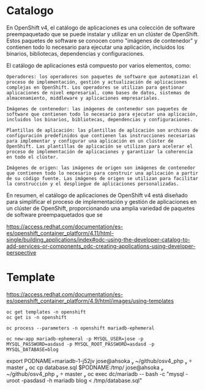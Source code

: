 # Catalogo

En OpenShift v4, el catálogo de aplicaciones es una colección de software preempaquetado que se puede instalar y utilizar en un clúster de OpenShift. Estos paquetes de software se conocen como "imágenes de contenedor" y contienen todo lo necesario para ejecutar una aplicación, incluidos los binarios, bibliotecas, dependencias y configuraciones.

El catálogo de aplicaciones está compuesto por varios elementos, como:

    Operadores: los operadores son paquetes de software que automatizan el proceso de implementación, gestión y actualización de aplicaciones complejas en OpenShift. Los operadores se utilizan para gestionar aplicaciones de nivel empresarial, como bases de datos, sistemas de almacenamiento, middleware y aplicaciones empresariales.

    Imágenes de contenedor: las imágenes de contenedor son paquetes de software que contienen todo lo necesario para ejecutar una aplicación, incluidos los binarios, bibliotecas, dependencias y configuraciones.

    Plantillas de aplicación: las plantillas de aplicación son archivos de configuración predefinidos que contienen las instrucciones necesarias para implementar y configurar una aplicación en un clúster de OpenShift. Las plantillas de aplicación se utilizan para acelerar el proceso de implementación de aplicaciones y garantizar la coherencia en todo el clúster.

    Imágenes de origen: las imágenes de origen son imágenes de contenedor que contienen todo lo necesario para construir una aplicación a partir de su código fuente. Las imágenes de origen se utilizan para facilitar la construcción y el despliegue de aplicaciones personalizadas.

En resumen, el catálogo de aplicaciones de OpenShift v4 está diseñado para simplificar el proceso de implementación y gestión de aplicaciones en un clúster de OpenShift, proporcionando una amplia variedad de paquetes de software preempaquetados que se


https://access.redhat.com/documentation/es-es/openshift_container_platform/4.11/html-single/building_applications/index#odc-using-the-developer-catalog-to-add-services-or-components_odc-creating-applications-using-developer-perspective



# Template

https://access.redhat.com/documentation/es-es/openshift_container_platform/4.9/html/images/using-templates

	oc get templates -n openshift
	oc get is -n openshift

	oc process --parameters -n openshift mariadb-ephemeral

	oc new-app mariadb-ephemeral -p MYSQL_USER=jose -p MYSQL_PASSWORD=asdasd -p MYSQL_ROOT_PASSWORD=asdasd -p MYSQL_DATABASE=blog

export PODNAME=mariadb-1-j52jv
 jose@ahsoka  ~/github/osv4_php   master  oc cp database.sql $PODNAME:/tmp/
 jose@ahsoka  ~/github/osv4_php   master  oc exec dc/mariadb -- bash -c "mysql -uroot -pasdasd -h mariadb blog < /tmp/database.sql"
